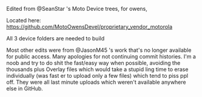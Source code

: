 Edited from @SeanStar 's Moto Device trees, for owens,

Located here: https://github.com/MotoOwensDevel/proprietary_vendor_motorola

All 3 device folders are needed to build

Most other edits were from @JasonM45 's work that's no longer available for public access. Many apologies for not continuing commit histories. I'm a noob and try to do shit the fast/easy way when possible, avoiding the thousands plus Overlay files which would take a stupid ling time to erase individually (was fast er to upload only a few files) which tend to piss ppl off. They were all last minute uploads which weren't available anywhere else in GitHub.
